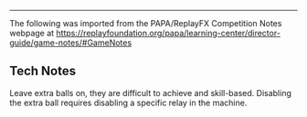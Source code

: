 ***
The following was imported from the PAPA/ReplayFX Competition Notes webpage at https://replayfoundation.org/papa/learning-center/director-guide/game-notes/#GameNotes
## Tech Notes
            
Leave extra balls on, they are difficult to achieve and skill-based. Disabling the extra ball requires disabling a specific relay in the machine.
